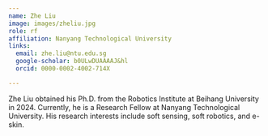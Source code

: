 ```yaml
---
name: Zhe Liu
image: images/zheliu.jpg
role: rf
affiliation: Nanyang Technological University
links:
  email: zhe.liu@ntu.edu.sg
  google-scholar: b0ULwDUAAAAJ&hl
  orcid: 0000-0002-4002-714X

---
```


Zhe Liu obtained his Ph.D. from the Robotics Institute at Beihang University in 2024. Currently, he is a Research Fellow at Nanyang Technological University. His research interests include soft sensing, soft robotics, and e-skin.

